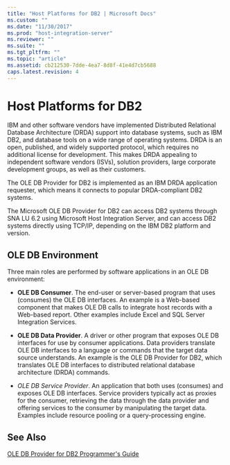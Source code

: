 ```yaml
---
title: "Host Platforms for DB2 | Microsoft Docs"
ms.custom: ""
ms.date: "11/30/2017"
ms.prod: "host-integration-server"
ms.reviewer: ""
ms.suite: ""
ms.tgt_pltfrm: ""
ms.topic: "article"
ms.assetid: cb212530-7dde-4ea7-8d8f-41e4d7cb5688
caps.latest.revision: 4
---
```

# Host Platforms for DB2
IBM and other software vendors have implemented Distributed Relational Database Architecture (DRDA) support into database systems, such as IBM DB2, and database tools on a wide range of operating systems. DRDA is an open, published, and widely supported protocol, which requires no additional license for development. This makes DRDA appealing to independent software vendors (ISVs), solution providers, large corporate development groups, as well as their customers.  
  
 The OLE DB Provider for DB2 is implemented as an IBM DRDA application requester, which means it connects to popular DRDA-compliant DB2 systems.  
  
 The Microsoft OLE DB Provider for DB2 can access DB2 systems through SNA LU 6.2 using Microsoft Host Integration Server, and can access DB2 systems directly using TCP/IP, depending on the IBM DB2 platform and version.  
  
## OLE DB Environment  
 Three main roles are performed by software applications in an OLE DB environment:  
  
-   **OLE DB Consumer**. The end-user or server-based program that uses (consumes) the OLE DB interfaces. An example is a Web-based component that makes OLE DB calls to integrate host records with a Web-based report. Other examples include Excel and SQL Server Integration Services.  
  
-   **OLE DB Data Provider**. A driver or other program that exposes OLE DB interfaces for use by consumer applications. Data providers translate OLE DB interfaces to a language or commands that the target data source understands. An example is the OLE DB Provider for DB2, which translates OLE DB interfaces to distributed relational database architecture (DRDA) commands.  
  
-   *OLE DB Service Provider*. An application that both uses (consumes) and exposes OLE DB interfaces. Service providers typically act as proxies for the consumer, retrieving the data through the data provider and offering services to the consumer by manipulating the target data. Examples include resource pooling or a query-processing engine.  
  
## See Also  
 [OLE DB Provider for DB2 Programmer's Guide](../HIS2010/ole-db-provider-for-db2-programmer-s-guide.md)